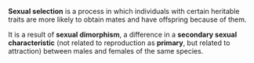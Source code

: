 **Sexual selection** is a process in which individuals with certain heritable traits are more likely to obtain mates and have offspring because of them.

It is a result of **sexual dimorphism**, a difference in a **secondary sexual characteristic** (not related to reproduction as **primary**, but related to attraction) between males and females of the same species.

